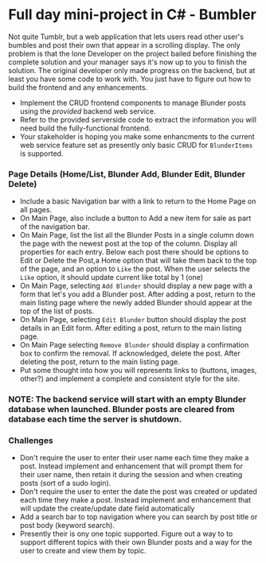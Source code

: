 # Full day mini-project in C# - Bumbler

Not quite Tumblr, but a web application that lets users read other user's bumbles and post their own that appear in a scrolling display. The only problem is that the lone Developer on the project bailed before finishing the complete solution and your manager says it's now up to you to finish the solution. The original developer only made progress on the backend, but at least you have some code to work with. You just have to figure out how to build the frontend and any enhancements.

* Implement the CRUD frontend components to manage Blunder posts using the *provided* backend web service. 
* Refer to the provided serverside code to extract the information you will need build the fully-functional frontend.
* Your stakeholder is hoping you make some enhancments to the current web service feature set as presently only basic CRUD for ```BlunderItems``` is supported.

### Page Details (Home/List, Blunder Add, Blunder Edit, Blunder Delete)
- Include a basic Navigation bar with a link to return to the Home Page on all pages.
- On Main Page, also include a button to Add a new item for sale as part of the navigation bar.
- On Main Page, list the list all the Blunder Posts in a single column down the page with the newest post at the top of the column. Display all properties for each entry. Below each post there should be options to Edit or Delete the Post,a Home option that will take them back to the top of the page, and an option to ```Like``` the post. When the user selects the ```Like``` option, it should update current like total by 1 (one)
- On Main Page, selecting ```Add Blunder``` should display a new page with a form that let's you add a Blunder post. After adding a post, return to the main listing page where the newly added Blunder should appear at the top of the list of posts.
- On Main Page, selecting ```Edit Blunder``` button should display the post details in an Edit form. After editing a post, return to the main listing page.
- On Main Page selecting ```Remove Blunder``` should display a confirmation box to confirm the removal. If acknowledged, delete the post. After deleting the post, return to the main listing page.
- Put some thought into how you will represents links to (buttons, images, other?) and implement a complete and consistent style for the site.

### NOTE: The backend service will start with an empty Blunder database when launched. Blunder posts are cleared from database  each time the server is shutdown.

### Challenges
- Don't require the user to enter their user name each time they make a post. Instead implement and enhancement that will prompt them for their user name, then retain it during the session and when creating posts (sort of a sudo login).
- Don't require the user to enter the date the post was created or updated each time they make a post. Instead implement and enhancement that will update the create/update date field automatically
- Add a search bar to top navigation where you can search by post title or post body (keyword search).
- Presently their is ony one topic supported. Figure out a way to to support different topics with their own Blunder posts and a way for the user to create and view them by topic.


